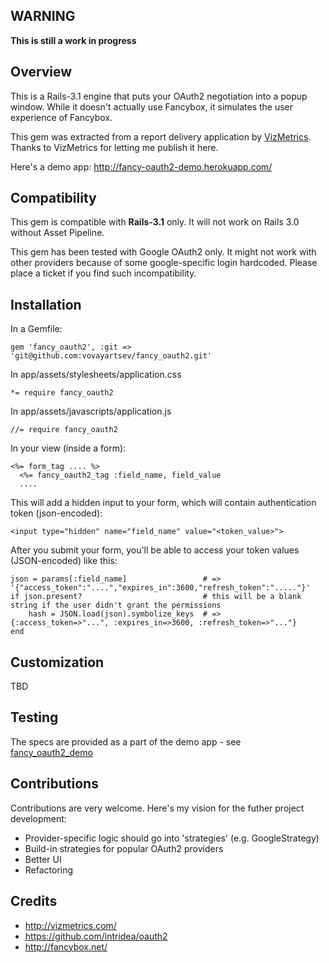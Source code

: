 WARNING
-------

**This is still a work in progress**

Overview
--------

This is a Rails-3.1 engine that puts your OAuth2 negotiation into a popup window. 
While it doesn't actually use Fancybox, it simulates the user experience of Fancybox.

This gem was extracted from a report delivery application by [VizMetrics](http://vizmetrics.com/). 
Thanks to VizMetrics for letting me publish it here.

Here's a demo app: http://fancy-oauth2-demo.herokuapp.com/

Compatibility
-------------

This gem is compatible with **Rails-3.1** only. It will not work on Rails 3.0 without Asset Pipeline. 

This gem has been tested with Google OAuth2 only. It might not work with other providers because of some google-specific 
login hardcoded. Please place a ticket if you find such incompatibility.

Installation
------------

In a Gemfile:

    gem 'fancy_oauth2', :git => 'git@github.com:vovayartsev/fancy_oauth2.git'
    
In app/assets/stylesheets/application.css

    *= require fancy_oauth2

In app/assets/javascripts/application.js

    //= require fancy_oauth2

In your view (inside a form):

    <%= form_tag .... %>
      <%= fancy_oauth2_tag :field_name, field_value
      ....

This will add a hidden input to your form, which will contain authentication token (json-encoded):
    
    <input type="hidden" name="field_name" value="<token_value>">
    
After you submit your form, you'll be able to access your token values (JSON-encoded) like this:

    json = params[:field_name]                 # => '{"access_token":"....","expires_in":3600,"refresh_token":"....."}'
    if json.present?                           # this will be a blank string if the user didn't grant the permissions 
        hash = JSON.load(json).symbolize_keys  # =>  {:access_token=>"...", :expires_in=>3600, :refresh_token=>"..."} 
    end

Customization
-------------

TBD

Testing
-------

The specs are provided as a part of the demo app - see [fancy_oauth2_demo](https://github.com/vovayartsev/fancy_oauth2_demo)

Contributions
-------------

Contributions are very welcome. Here's my vision for the futher project development:

* Provider-specific logic should go into 'strategies' (e.g. GoogleStrategy)
* Build-in strategies for popular OAuth2 providers
* Better UI 
* Refactoring 
 

Credits
-------

* http://vizmetrics.com/
* https://github.com/intridea/oauth2
* http://fancybox.net/

